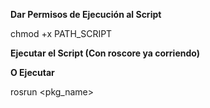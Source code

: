 **Dar Permisos de Ejecución al Script**

chmod +x PATH_SCRIPT

**Ejecutar el Script (Con roscore ya corriendo)**

**O Ejecutar**         

rosrun <pkg_name> <script>

**CONEXIÓN SSH**

Ssh usuario@<ip> (siendo ip en ifconfig en wlan0 inet)

Tambien falta adaptar notas sobre firewall y etc